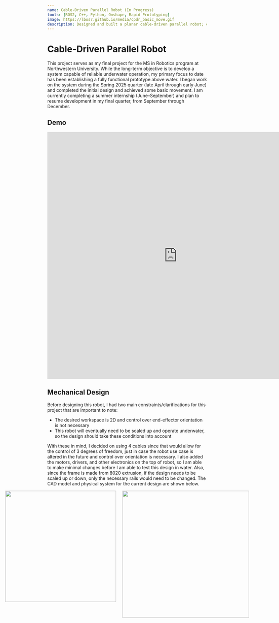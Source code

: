 ```yaml
---
name: Cable-Driven Parallel Robot (In Progress)
tools: [ROS2, C++, Python, Onshape, Rapid Prototyping]
image: https://lbos7.github.io/media/cpdr_basic_move.gif
description: Designed and built a planar cable-driven parallel robot; currently working on the software
---
```


# Cable-Driven Parallel Robot
This project serves as my final project for the MS in Robotics program at Northwestern University. While the long-term objective is to develop a system capable of reliable underwater operation, my primary focus to date has been establishing a fully functional prototype above water. I began work on the system during the Spring 2025 quarter (late April through early June) and completed the initial design and achieved some basic movement. I am currently completing a summer internship (June–September) and plan to resume development in my final quarter, from September through December.
<br>

## Demo
<center><iframe width="818" height="779" src="https://www.youtube.com/embed/73dWy-ku6m4" title="CPDR Basic Move" frameborder="0" allow="accelerometer; autoplay; clipboard-write; encrypted-media; gyroscope; picture-in-picture; web-share" referrerpolicy="strict-origin-when-cross-origin" allowfullscreen></iframe></center>

## Mechanical Design
Before designing this robot, I had two main constraints/clarifications for this project that are important to note: 
- The desired workspace is 2D and control over end-effector orientation is not necessary
- This robot will eventually need to be scaled up and operate underwater, so the design should take these conditions into account


With these in mind, I decided on using 4 cables since that would allow for the control of 3 degrees of freedom, just in case the robot use case is altered in the future and control over orientation is necessary. I also added the motors, drivers, and other electronics on the top of robot, so I am able to make minimal changes before I am able to test this design in water. Also, since the frame is made from 8020 extrusion, if the design needs to be scaled up or down, only the necessary rails would need to be changed. The CAD model and physical system for the current design are shown below.
<br>
<div style="display: flex; justify-content: center; gap: 20px;">
  <img src="{{ site.url }}{{ site.baseurl }}/media/cpdr_CAD.png" width="350"/>
  <img src="{{ site.url }}{{ site.baseurl }}/media/cpdr_assembled.jpg" width="400"/>
</div>
